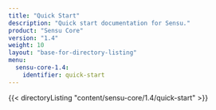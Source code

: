 ```yaml
---
title: "Quick Start"
description: "Quick start documentation for Sensu."
product: "Sensu Core"
version: "1.4"
weight: 10
layout: "base-for-directory-listing"
menu:
  sensu-core-1.4:
    identifier: quick-start
---
```


{{< directoryListing "content/sensu-core/1.4/quick-start" >}}
